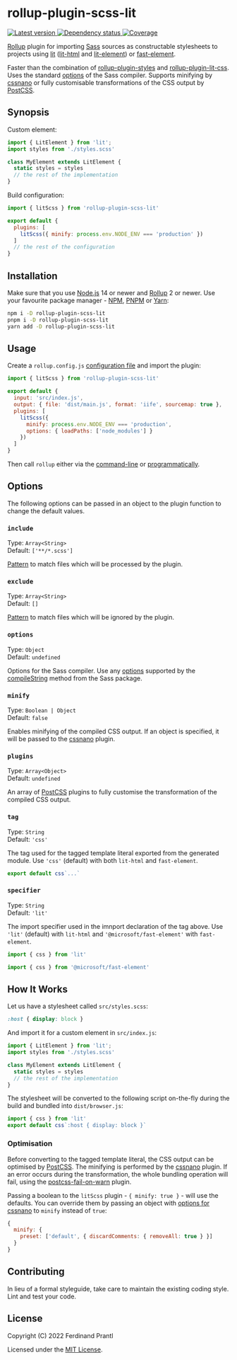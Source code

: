 # rollup-plugin-scss-lit

[![Latest version](https://img.shields.io/npm/v/rollup-plugin-scss-lit)
 ![Dependency status](https://img.shields.io/librariesio/release/npm/rollup-plugin-scss-lit)
](https://www.npmjs.com/package/rollup-plugin-scss-lit)
[![Coverage](https://codecov.io/gh/prantlf/rollup-plugin-scss-lit/branch/master/graph/badge.svg)](https://codecov.io/gh/prantlf/rollup-plugin-scss-lit)

[Rollup] plugin for importing [Sass] sources as constructable stylesheets to projects using [lit] ([lit-html] and [lit-element]) or [fast-element].

Faster than the combination of [rollup-plugin-styles] and [rollup-plugin-lit-css]. Uses the standard [options] of the Sass compiler. Supports minifying by [cssnano] or fully customisable transformations of the CSS output by [PostCSS].

## Synopsis

Custom element:

```js
import { LitElement } from 'lit';
import styles from './styles.scss'

class MyElement extends LitElement {
  static styles = styles
  // the rest of the implementation
}
```

Build configuration:

```js
import { litScss } from 'rollup-plugin-scss-lit'

export default {
  plugins: [
    litScss({ minify: process.env.NODE_ENV === 'production' })
  ]
  // the rest of the configuration
}
```

## Installation

Make sure that you use [Node.js] 14 or newer and [Rollup] 2 or newer. Use your favourite package manager - [NPM], [PNPM] or [Yarn]:

```sh
npm i -D rollup-plugin-scss-lit
pnpm i -D rollup-plugin-scss-lit
yarn add -D rollup-plugin-scss-lit
```

## Usage

Create a `rollup.config.js` [configuration file] and import the plugin:

```js
import { litScss } from 'rollup-plugin-scss-lit'

export default {
  input: 'src/index.js',
  output: { file: 'dist/main.js', format: 'iife', sourcemap: true },
  plugins: [
    litScss({
      minify: process.env.NODE_ENV === 'production',
      options: { loadPaths: ['node_modules'] }
    })
  ]
}
```

Then call `rollup` either via the [command-line] or [programmatically].

## Options

The following options can be passed in an object to the plugin function to change the default values.

### `include`

Type: `Array<String>`<br>
Default: `['**/*.scss']`

[Pattern] to match files which will be processed by the plugin.

### `exclude`

Type: `Array<String>`<br>
Default: `[]`

[Pattern] to match files which will be ignored by the plugin.

### `options`

Type: `Object`<br>
Default: `undefined`

Options for the Sass compiler. Use any [options] supported by the [compileString] method from the Sass package.

### `minify`

Type: `Boolean | Object`<br>
Default: `false`

Enables minifying of the compiled CSS output. If an object is specified, it will be passed to the [cssnano] plugin.

### `plugins`

Type: `Array<Object>`<br>
Default: `undefined`

An array of [PostCSS] plugins to fully customise the transformation of the compiled CSS output.

### `tag`

Type: `String`<br>
Default: `'css'`

The tag used for the tagged template literal exported from the generated module. Use `'css'` (default) with both `lit-html` and `fast-element`.

```js
export default css`...`
```

### `specifier`

Type: `String`<br>
Default: `'lit'`

The import specifier used in the imnport declaration of the tag above. Use `'lit'` (default) with `lit-html` and `'@microsoft/fast-element'` with `fast-element`.

```js
import { css } from 'lit'
```

```js
import { css } from '@microsoft/fast-element'
```

## How It Works

Let us have a stylesheet called `src/styles.scss`:

```scss
:host { display: block }
```

And import it for a custom element in `src/index.js`:

```js
import { LitElement } from 'lit';
import styles from './styles.scss'

class MyElement extends LitElement {
  static styles = styles
  // the rest of the implementation
}
```

The stylesheet will be converted to the following script on-the-fly during the build and bundled into `dist/browser.js`:

```js
import { css } from 'lit'
export default css`:host { display: block }`
```

### Optimisation

Before converting to the tagged template literal, the CSS output can be optimised by [PostCSS]. The minifying is performed by the [cssnano] plugin. If an error occurs during the transformation, the whole bundling operation will fail, using the [postcss-fail-on-warn] plugin.

Passing a boolean to the `litScss` plugin - `{ minify: true }` - will use the defaults. You can override them by passing an object with [options for cssnano] to `minify` instead of `true`:

```js
{
  minify: {
    preset: ['default', { discardComments: { removeAll: true } }]
  }
}
```

## Contributing

In lieu of a formal styleguide, take care to maintain the existing coding style. Lint and test your code.

## License

Copyright (C) 2022 Ferdinand Prantl

Licensed under the [MIT License].

[MIT License]: http://en.wikipedia.org/wiki/MIT_License
[Rollup]: https://rollupjs.org/
[Node.js]: https://nodejs.org/
[NPM]: https://www.npmjs.com/
[PNPM]: https://pnpm.io/
[Yarn]: https://yarnpkg.com/
[configuration file]: https://www.rollupjs.org/guide/en/#configuration-files
[command-line]: https://www.rollupjs.org/guide/en/#command-line-reference
[programmatically]: https://www.rollupjs.org/guide/en/#javascript-api
[Pattern]: https://www.linuxjournal.com/content/bash-extended-globbing
[PostCSS]: https://postcss.org/
[Sass]: https://sass-lang.com/documentation/js-api
[cssnano]: https://cssnano.co/
[postcss-fail-on-warn]: https://www.npmjs.com/package/postcss-fail-on-warn
[options supported by PostCSS for source maps]: https://postcss.org/api/#sourcemapoptions
[options for cssnano]: https://cssnano.co/docs/config-file/
[compileString]: https://sass-lang.com/documentation/js-api/modules#compileString
[options]: https://sass-lang.com/documentation/js-api/modules#StringOptions
[lit]: https://lit.dev/
[lit-html]: https://lit.dev/docs/components/styles/
[lit-element]: https://lit.dev/docs/api/LitElement/
[fast-element]: https://www.fast.design/docs/fast-element/leveraging-css/
[rollup-plugin-styles]: https://www.npmjs.com/package/rollup-plugin-styles
[rollup-plugin-lit-css]: https://www.npmjs.com/package/rollup-plugin-lit-css
